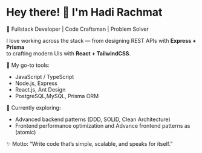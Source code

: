 # Hey there! 👋 I'm Hadi Rachmat  

🧠 Fullstack Developer | Code Craftsman | Problem Solver  

I love working across the stack — from designing REST APIs with **Express + Prisma**  
to crafting modern UIs with **React + TailwindCSS**.  

🔧 My go-to tools:  
- JavaScript / TypeScript  
- Node.js, Express  
- React.js, Ant Design  
- PostgreSQL,MySQL, Prisma ORM  

🌱 Currently exploring:  
- Advanced backend patterns (DDD, SOLID, Clean Architecture)  
- Frontend performance optimization and Advance frontend patterns as (atomic)

✨ Motto: “Write code that’s simple, scalable, and speaks for itself.”
